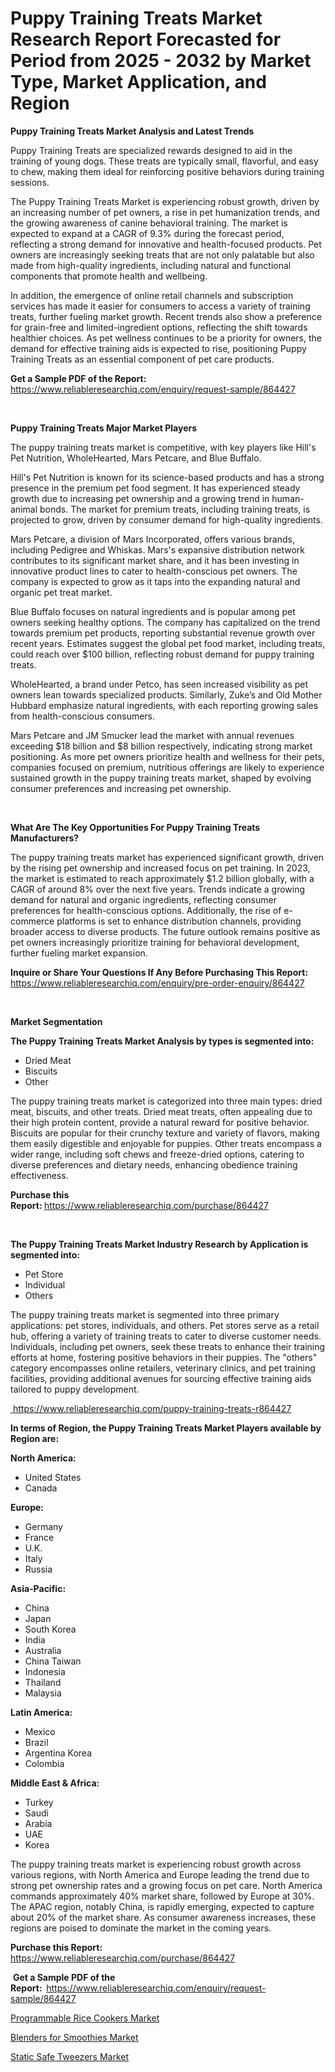 <p><h1>Puppy Training Treats Market Research Report Forecasted for Period from 2025 -  2032 by Market Type, Market Application, and Region</h1></p><p><strong>Puppy Training Treats Market Analysis and Latest Trends</strong></p>
<p><p>Puppy Training Treats are specialized rewards designed to aid in the training of young dogs. These treats are typically small, flavorful, and easy to chew, making them ideal for reinforcing positive behaviors during training sessions. </p><p>The Puppy Training Treats Market is experiencing robust growth, driven by an increasing number of pet owners, a rise in pet humanization trends, and the growing awareness of canine behavioral training. The market is expected to expand at a CAGR of 9.3% during the forecast period, reflecting a strong demand for innovative and health-focused products. Pet owners are increasingly seeking treats that are not only palatable but also made from high-quality ingredients, including natural and functional components that promote health and wellbeing.</p><p>In addition, the emergence of online retail channels and subscription services has made it easier for consumers to access a variety of training treats, further fueling market growth. Recent trends also show a preference for grain-free and limited-ingredient options, reflecting the shift towards healthier choices. As pet wellness continues to be a priority for owners, the demand for effective training aids is expected to rise, positioning Puppy Training Treats as an essential component of pet care products.</p></p>
<p><strong>Get a Sample PDF of the Report:&nbsp;</strong> <a href="https://www.reliableresearchiq.com/enquiry/request-sample/864427?utm_campaign=121&utm_medium=2&utm_source=Github&utm_content=ia&utm_term=08022025&utm_id=puppy-training-treats">https://www.reliableresearchiq.com/enquiry/request-sample/864427</a></p>
<p>&nbsp;</p>
<p><strong>Puppy Training Treats Major Market Players</strong></p>
<p><p>The puppy training treats market is competitive, with key players like Hill's Pet Nutrition, WholeHearted, Mars Petcare, and Blue Buffalo. </p><p>Hill's Pet Nutrition is known for its science-based products and has a strong presence in the premium pet food segment. It has experienced steady growth due to increasing pet ownership and a growing trend in human-animal bonds. The market for premium treats, including training treats, is projected to grow, driven by consumer demand for high-quality ingredients.</p><p>Mars Petcare, a division of Mars Incorporated, offers various brands, including Pedigree and Whiskas. Mars's expansive distribution network contributes to its significant market share, and it has been investing in innovative product lines to cater to health-conscious pet owners. The company is expected to grow as it taps into the expanding natural and organic pet treat market.</p><p>Blue Buffalo focuses on natural ingredients and is popular among pet owners seeking healthy options. The company has capitalized on the trend towards premium pet products, reporting substantial revenue growth over recent years. Estimates suggest the global pet food market, including treats, could reach over $100 billion, reflecting robust demand for puppy training treats.</p><p>WholeHearted, a brand under Petco, has seen increased visibility as pet owners lean towards specialized products. Similarly, Zuke’s and Old Mother Hubbard emphasize natural ingredients, with each reporting growing sales from health-conscious consumers.</p><p>Mars Petcare and JM Smucker lead the market with annual revenues exceeding $18 billion and $8 billion respectively, indicating strong market positioning. As more pet owners prioritize health and wellness for their pets, companies focused on premium, nutritious offerings are likely to experience sustained growth in the puppy training treats market, shaped by evolving consumer preferences and increasing pet ownership.</p></p>
<p>&nbsp;</p>
<p><strong>What Are The Key Opportunities For Puppy Training Treats Manufacturers?</strong></p>
<p><p>The puppy training treats market has experienced significant growth, driven by the rising pet ownership and increased focus on pet training. In 2023, the market is estimated to reach approximately $1.2 billion globally, with a CAGR of around 8% over the next five years. Trends indicate a growing demand for natural and organic ingredients, reflecting consumer preferences for health-conscious options. Additionally, the rise of e-commerce platforms is set to enhance distribution channels, providing broader access to diverse products. The future outlook remains positive as pet owners increasingly prioritize training for behavioral development, further fueling market expansion.</p></p>
<p><strong>Inquire or Share Your Questions If Any Before Purchasing This Report:</strong> <a href="https://www.reliableresearchiq.com/enquiry/pre-order-enquiry/864427?utm_campaign=121&utm_medium=2&utm_source=Github&utm_content=ia&utm_term=08022025&utm_id=puppy-training-treats">https://www.reliableresearchiq.com/enquiry/pre-order-enquiry/864427</a></p>
<p>&nbsp;</p>
<p><strong>Market Segmentation</strong></p>
<p><strong>The Puppy Training Treats Market Analysis by types is segmented into:</strong></p>
<p><ul><li>Dried Meat</li><li>Biscuits</li><li>Other</li></ul></p>
<p><p>The puppy training treats market is categorized into three main types: dried meat, biscuits, and other treats. Dried meat treats, often appealing due to their high protein content, provide a natural reward for positive behavior. Biscuits are popular for their crunchy texture and variety of flavors, making them easily digestible and enjoyable for puppies. Other treats encompass a wider range, including soft chews and freeze-dried options, catering to diverse preferences and dietary needs, enhancing obedience training effectiveness.</p></p>
<p><strong>Purchase this Report:&nbsp;</strong><a href="https://www.reliableresearchiq.com/purchase/864427?utm_campaign=121&utm_medium=2&utm_source=Github&utm_content=ia&utm_term=08022025&utm_id=puppy-training-treats">https://www.reliableresearchiq.com/purchase/864427</a></p>
<p>&nbsp;</p>
<p><strong>The Puppy Training Treats Market Industry Research by Application is segmented into:</strong></p>
<p><ul><li>Pet Store</li><li>Individual</li><li>Others</li></ul></p>
<p><p>The puppy training treats market is segmented into three primary applications: pet stores, individuals, and others. Pet stores serve as a retail hub, offering a variety of training treats to cater to diverse customer needs. Individuals, including pet owners, seek these treats to enhance their training efforts at home, fostering positive behaviors in their puppies. The "others" category encompasses online retailers, veterinary clinics, and pet training facilities, providing additional avenues for sourcing effective training aids tailored to puppy development.</p></p>
<p><a href="https://www.reliableresearchiq.com/puppy-training-treats-r864427?utm_campaign=121&utm_medium=2&utm_source=Github&utm_content=ia&utm_term=08022025&utm_id=puppy-training-treats">&nbsp;https://www.reliableresearchiq.com/puppy-training-treats-r864427</a></p>
<p><strong>In terms of Region, the Puppy Training Treats Market Players available by Region are:</strong></p>
<p>
    <p> <strong> North America: </strong>
        <ul>
            <li>United States</li>
            <li>Canada</li>
        </ul>
        </p> 
    <p> <strong> Europe: </strong>
        <ul>
            <li>Germany</li>
            <li>France</li>
            <li>U.K.</li>
            <li>Italy</li>
            <li>Russia</li>
        </ul>
        </p> 
    <p> <strong> Asia-Pacific: </strong>
        <ul>
            <li>China</li>
            <li>Japan</li>
            <li>South Korea</li>
            <li>India</li>
            <li>Australia</li>
            <li>China Taiwan</li>
            <li>Indonesia</li>
            <li>Thailand</li>
            <li>Malaysia</li>
        </ul>
        </p> 
    <p> <strong> Latin America: </strong>
        <ul>
            <li>Mexico</li>
            <li>Brazil</li>
            <li>Argentina Korea</li>
            <li>Colombia</li>
        </ul>
        </p> 
    <p> <strong> Middle East & Africa: </strong>
        <ul>
            <li>Turkey</li>
            <li>Saudi</li>
            <li>Arabia</li>
            <li>UAE</li>
            <li>Korea</li>
        </ul>
    </p>
    </p>
<p><p>The puppy training treats market is experiencing robust growth across various regions, with North America and Europe leading the trend due to strong pet ownership rates and a growing focus on pet care. North America commands approximately 40% market share, followed by Europe at 30%. The APAC region, notably China, is rapidly emerging, expected to capture about 20% of the market share. As consumer awareness increases, these regions are poised to dominate the market in the coming years.</p></p>
<p><strong>Purchase this Report: </strong><a href="https://www.reliableresearchiq.com/purchase/864427?utm_campaign=121&utm_medium=2&utm_source=Github&utm_content=ia&utm_term=08022025&utm_id=puppy-training-treats">https://www.reliableresearchiq.com/purchase/864427</a></p>
<p>&nbsp;<strong>Get a Sample PDF of the Report:&nbsp;&nbsp;</strong><a href="https://www.reliableresearchiq.com/enquiry/request-sample/864427?utm_campaign=121&utm_medium=2&utm_source=Github&utm_content=ia&utm_term=08022025&utm_id=puppy-training-treats">https://www.reliableresearchiq.com/enquiry/request-sample/864427</a></p>
<p><strong></strong></p>
<p><p><a href="https://github.com/shafriusizi/Market-Research-Report-List-1/blob/main/programmable-rice-cookers-market.md?utm_campaign=121&utm_medium=2&utm_source=Github&utm_content=ia&utm_term=08022025&utm_id=puppy-training-treats">Programmable Rice Cookers Market</a></p><p><a href="https://github.com/mjmcjagir/Market-Research-Report-List-1/blob/main/blenders-for-smoothies-market.md?utm_campaign=121&utm_medium=2&utm_source=Github&utm_content=ia&utm_term=08022025&utm_id=puppy-training-treats">Blenders for Smoothies Market</a></p><p><a href="https://github.com/mqhayigurbaj/Market-Research-Report-List-1/blob/main/static-safe-tweezers-market.md?utm_campaign=121&utm_medium=2&utm_source=Github&utm_content=ia&utm_term=08022025&utm_id=puppy-training-treats">Static Safe Tweezers Market</a></p></p>